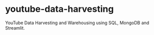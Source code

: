 # youtube-data-harvesting
YouTube Data Harvesting and Warehousing using SQL, MongoDB and Streamlit.
